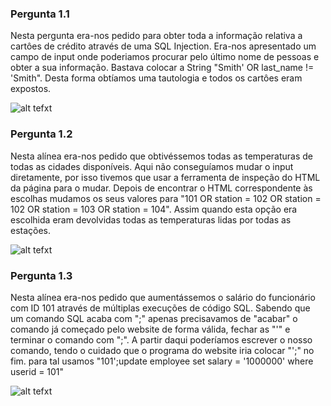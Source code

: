### Pergunta 1.1

Nesta pergunta era-nos pedido para obter toda a informação relativa a cartôes de crédito através de uma SQL Injection. Era-nos apresentado um campo de input onde poderiamos procurar pelo último nome de pessoas e obter a sua informação. Bastava colocar a String "Smith' OR last_name != 'Smith". Desta forma obtíamos uma tautologia e todos os cartôes eram expostos.

![alt tefxt](Screenshot_4)

### Pergunta 1.2

Nesta alínea era-nos pedido que obtivéssemos todas as temperaturas de todas as cidades disponíveis. Aqui não conseguíamos mudar o input diretamente, por isso tivemos que usar a ferramenta de inspeção do HTML da página para o mudar. Depois de encontrar o HTML correspondente às escolhas mudamos os seus valores para "101 OR station = 102 OR station = 102 OR station = 103 OR station = 104". Assim quando esta opção era escolhida eram devolvidas todas as temperaturas lidas por todas as estações.

![alt tefxt](Screenshot_3)

### Pergunta 1.3

Nesta alínea era-nos pedido que aumentássemos o salário do funcionário com ID 101 através de múltiplas execuções de código SQL. Sabendo que um comando SQL acaba com ";" apenas precisavamos de "acabar" o comando já começado pelo website de forma válida, fechar as "'" e terminar o comando com ";". A partir daqui poderíamos escrever o nosso comando, tendo o cuidado que o programa do website iria colocar "';" no fim. para tal usamos "101';update employee set salary = '1000000' where userid = 101"

![alt tefxt](Screenshot_5)
